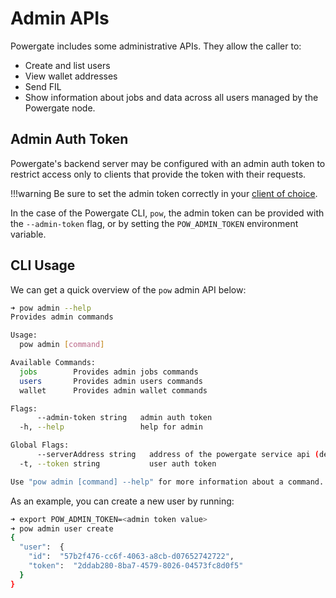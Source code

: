 # Admin APIs

Powergate includes some administrative APIs. They allow the caller to:

* Create and list users
* View wallet addresses
* Send FIL
* Show information about jobs and data across all users managed by the Powergate node.

## Admin Auth Token

Powergate's backend server may be configured with an admin auth token to restrict access only to clients that provide the token with their requests.

!!!warning
    Be sure to set the admin token correctly in your [client of choice](/powergate/#powergate-apis). 
 
In the case of the Powergate CLI, `pow`, the admin token can be provided with the `--admin-token` flag, or by setting the `POW_ADMIN_TOKEN` environment variable.

## CLI Usage

We can get a quick overview of the `pow` admin API below:

```bash
➜ pow admin --help
Provides admin commands

Usage:
  pow admin [command]

Available Commands:
  jobs        Provides admin jobs commands
  users       Provides admin users commands
  wallet      Provides admin wallet commands

Flags:
      --admin-token string   admin auth token
  -h, --help                 help for admin

Global Flags:
      --serverAddress string   address of the powergate service api (default "127.0.0.1:5002")
  -t, --token string           user auth token

Use "pow admin [command] --help" for more information about a command.
```

As an example, you can create a new user by running:

```bash
➜ export POW_ADMIN_TOKEN=<admin token value>
➜ pow admin user create
{
  "user":  {
    "id":  "57b2f476-cc6f-4063-a8cb-d07652742722",
    "token":  "2ddab280-8ba7-4579-8026-04573fc8d0f5"
  }
}
```
